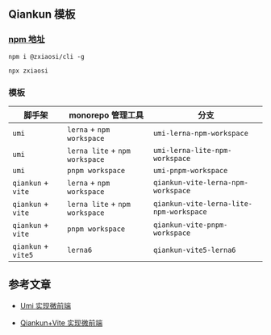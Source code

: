 ## Qiankun 模板

### [npm 地址](https://www.npmjs.com/package/@zxiaosi/cli)

```
npm i @zxiaosi/cli -g

npx zxiaosi
```

### 模板

| 脚手架              | monorepo 管理工具              | 分支                                    |
| ------------------- | ------------------------------ | --------------------------------------- |
| `umi`               | `lerna` + `npm workspace`      | `umi-lerna-npm-workspace`               |
| `umi`               | `lerna lite` + `npm workspace` | `umi-lerna-lite-npm-workspace`          |
| `umi`               | `pnpm workspace`               | `umi-pnpm-workspace`                    |
| `qiankun` + `vite`  | `lerna` + `npm workspace`      | `qiankun-vite-lerna-npm-workspace`      |
| `qiankun` + `vite`  | `lerna lite` + `npm workspace` | `qiankun-vite-lerna-lite-npm-workspace` |
| `qiankun` + `vite`  | `pnpm workspace`               | `qiankun-vite-pnpm-workspace`           |
| `qiankun` + `vite5` | `lerna6`                       | `qiankun-vite5-lerna6`                  |

## 参考文章

- [Umi 实现微前端](https://zxiaosi.com/archives/b7c94f0c.html)

- [Qiankun+Vite 实现微前端](https://zxiaosi.com/archives/e1569209.html)
